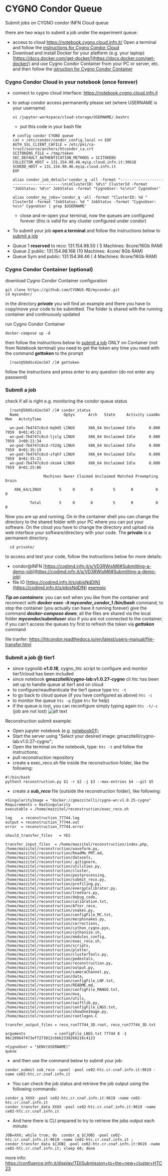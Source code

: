 # CYGNO Condor Queue

Submit jobs on CYGNO condor INFN Cloud queue

there are two ways to submit a job under the experiment queue:
* access to cloud https://notebook.cygno.cloud.infn.it/ Open a terminal and follow the [instructions for Cygno Condor Cloud](https://github.com/CYGNUS-RD/mycondor#cygno-condor-cloud)
* Download and install Docker for your platform (e.g. your laptop) [https://docs.docker.com/get-docker/](https://docs.docker.com/get-docker/) and use Cygno Condor Container from your PC or server, etc. and then follow the [istruction for Cygno Condor Container](https://github.com/CYGNUS-RD/mycondor#cygno-condor-container)

### Cygno Condor Cloud in your notebook (once forever)
* connect to cygno cloud interface:  https://notebook.cygno.cloud.infn.it
* to setup condor access permanently please set (where USERNAME is your username)
  ```
  vi /jupyter-workspace/cloud-storage/USERNAME/.bashrc
  ```
  * put this code in your bash file
  ```
  # config condor CYGNO queue
  cat > /etc/condor/condor_config.local << EOF 
  AUTH_SSL_CLIENT_CAFILE = /etc/pki/ca-trust/source/anchors/htcondor_ca.crt
  SCITOKENS_FILE = /tmp/token
  SEC_DEFAULT_AUTHENTICATION_METHODS = SCITOKENS
  COLLECTOR_HOST = 131.154.98.46.myip.cloud.infn.it:30618
  SCHEDD_HOST = 131.154.98.46.myip.cloud.infn.it
  EOF

  alias condor_job_detail='condor_q -all -format "-----------------------------------------\n\nClusterID: %d\n" ClusterId -format "JobStatus: %d\n" JobStatus -format "CygnoUser: %s\n\n" CygnoUser'
  
  alias condor_my_jobs='condor_q -all -format "ClusterID: %d " ClusterId -format "JobStatus: %d " JobStatus -format "CygnoUser: %s\n" CygnoUser | grep $USERNAME' 
  ```
  * close and re-open your terminal, now the queues are configured forever (this is valid for any cluster configured under condor)

* To submit your job **open a terminal** and follow the instructions below to [submit a job](https://github.com/CYGNUS-RD/mycondor/blob/main/README.md#submit-a-job)

- Queue 1 **reserved** to reco: 131.154.98.50   ( 5 Machines: 8core/16Gb RAM)
- Queue 2 public:               131.154.98.168  (10 Machines: 4core/ 8Gb RAM)
- Queue Sym and public:         131.154.98.46   ( 4 Machines: 8core/16Gb RAM)

### Cygno Condor Container (optional)
download Cygno Condor Container configuration 

    git clone https://github.com/CYGNUS-RD/mycondor.git
    cd mycondor/

in the directory ***private*** you will find an example and there you have to copy/move your code to be submitted. The folder is shared with the running container and continuously updated

run Cygno Condor Container 
```
docker-compose up -d
```      
      
then follow the instructions below to [submit a job](https://github.com/CYGNUS-RD/mycondor/#submit-a-job) 
ONLY on Container (not from Notebook terminal) you need to get the token any time you need with the command **gettoken** to the prompt

      [root@5045c42ec547 /]# gettoken
    
follow the instructions and press enter to any question (do not enter any password) 
      
### Submit a job 
check if all is right e.g. monitoring the condor queue status

      [root@5045c42ec547 /]# condor_status
      Name                    OpSys      Arch   State     Activity LoadAv Mem   ActvtyTime

      wn-pod-7b4747c8cd-bq9d5 LINUX      X86_64 Unclaimed Idle      0.000 7959  8+01:45:21
      wn-pod-7b4747c8cd-ljslg LINUX      X86_64 Unclaimed Idle      0.000 7959  2+00:21:34
      wn-pod-7b4747c8cd-r52dg LINUX      X86_64 Unclaimed Idle      0.000 7959  8+01:35:19
      wn-pod-7b4747c8cd-sfqh7 LINUX      X86_64 Unclaimed Idle      0.000 7959  8+01:35:21
      wn-pod-7b4747c8cd-sksm4 LINUX      X86_64 Unclaimed Idle      0.000 7959  8+01:25:06

                     Machines Owner Claimed Unclaimed Matched Preempting  Drain

        X86_64/LINUX        5     0       0         5       0          0      0

               Total        5     0       0         5       0          0      0

Now you are up and running. On in the container shell you can change the directory to the shared folder with your PC where you can put your software. On the cloud you have to change the directory and upload via web interface your software/directory with your code. The **private** is a permanent directory.

      cd private/

to access and test your code, follow the instructions below for more details: 

* condor@INFN [https://codimd.infn.it/s/VD3RWisM6#Submitting-a-demo-job](https://codimd.infn.it/s/VD3RWisM6#Submitting-a-demo-job)
* file IO [https://codimd.infn.it/s/pbisNdDlN](https://codimd.infn.it/s/pbisNdDlN) [esempio](https://github.com/CYGNUS-RD/cygno/blob/main/dev/presigned.py)

***Tip on containers***: you can exit when you like from the container and reconnect with ***docker exec -it mycondor_condor_1 /bin/bash*** command; to stop the container (you actually can have it running forever) give the command ***docker-compose down***; all the files are shared via the local folder ***mycondor/submituser*** also if you are not connected to the container; if you can't access the queues try first to refresh the token via ***gettoken*** command

file tranfer: https://htcondor.readthedocs.io/en/latest/users-manual/file-transfer.html

### Submit a job @ tier1

* since cygnolib **v1.0.18**, cygno_htc script to configure and monitor tier1/cloud has been included
* since notebook **gmazzitelli/cygno-lab:v1.0.27-cygno** cli htc has been set up to handle queue at tier1 and on cloud
* to configure/reauthenticate the tier1 queue type ```htc -t```
* to go back to cloud queue (if you have configured as above) ```htc -c```
* to monitor the queue ```htc -q``` (type ```htc``` for help)
* if the queue is lost, you can reconfigure simply typing again ```htc -t/-c``` (job are not lost)
![alt text](firstLogin.png "example of first login when creating tier1 authentication")


Reconstruction submit example:
* Open jupyter notebook (e.g. [notebook01](https://notebook01.cygno.cloud.infn.it/));
* Start the server using "Select your desired image: gmazzitelli/cygno-lab:v1.0.27-cygno";
* Open the terminal on the notebook, type: ```htc -t``` and follow the instructions;
* pull reconstruction repository
* create a exec_reco.sh file inside the reconstruction folder, like the following:
```
#!/bin/bash
python3 reconstruction.py $1 -r $2 -j $3 --max-entries $4 --git $5
```
* create a ***sub_reco*** file (outside the reconstruction folder), like following:
```
+SingularityImage = "docker://gmazzitelli/cygno-wn:v1.0.25-cygno"
Requirements = HasSingularity
executable = /home/mazzitel/reconstruction/exec_reco.sh

log    = reconstruction_77744.log
output = reconstruction_77744.out
error  = reconstruction_77744.error

should_transfer_files   = YES

transfer_input_files  = /home/mazzitel/reconstruction/index.php, /home/mazzitel/reconstruction/waveform.py, /home/mazzitel/reconstruction/ReadMe_PMT.md, /home/mazzitel/reconstruction/datasets, /home/mazzitel/reconstruction/.gitignore, /home/mazzitel/reconstruction/utilities.py, /home/mazzitel/reconstruction/cluster, /home/mazzitel/reconstruction/postprocessing, /home/mazzitel/reconstruction/submit_reco.py, /home/mazzitel/reconstruction/profiling.py, /home/mazzitel/reconstruction/energyCalibrator.py, /home/mazzitel/reconstruction/treeVars.py, /home/mazzitel/reconstruction/debug_code, /home/mazzitel/reconstruction/calibration.txt, /home/mazzitel/reconstruction/After_reco, /home/mazzitel/reconstruction/snakes.py, /home/mazzitel/reconstruction/configFile_MC.txt, /home/mazzitel/reconstruction/morphsnakes.py, /home/mazzitel/reconstruction/corrections, /home/mazzitel/reconstruction/cython_cygno.pyx, /home/mazzitel/reconstruction/cythonize.sh, /home/mazzitel/reconstruction/modules_config, /home/mazzitel/reconstruction/exec_reco.sh, /home/mazzitel/reconstruction/scripts, /home/mazzitel/reconstruction/plotter, /home/mazzitel/reconstruction/clusterTools.py, /home/mazzitel/reconstruction/pedestals, /home/mazzitel/reconstruction/reconstruction.py, /home/mazzitel/reconstruction/output.py, /home/mazzitel/reconstruction/cameraChannel.py, /home/mazzitel/reconstruction/data, /home/mazzitel/reconstruction/configFile_LNF.txt, /home/mazzitel/reconstruction/README.md, /home/mazzitel/reconstruction/configFile_MANGO.txt, /home/mazzitel/reconstruction/mva, /home/mazzitel/reconstruction/utils, /home/mazzitel/reconstruction/swiftlib.py, /home/mazzitel/reconstruction/configFile_LNGS.txt, /home/mazzitel/reconstruction/showOneImage.py, /home/mazzitel/reconstruction/rootlogon.C

transfer_output_files = reco_run77744_3D.root, reco_run77744_3D.txt

arguments             = configFile_LNGS.txt 77744 8 -1 96c209647473ef7273012cbbb2338266216c4123

+CygnoUser = "$ENV(USERNAME)"
queue
```
* and then use the command below to submit your job:
```
condor_submit sub_reco -spool -pool ce02-htc.cr.cnaf.infn.it:9619 -name ce02-htc.cr.cnaf.infn.it
```

* You can check the job status and retrieve the job output using the following commands:
```
condor_q XXXX -pool ce02-htc.cr.cnaf.infn.it:9619 -name ce02-htc.cr.cnaf.infn.it
condor_transfer_data XXXX -pool ce02-htc.cr.cnaf.infn.it:9619 -name ce02-htc.cr.cnaf.infn.it 
```

* And here there is CLI prepared to try to retrieve the jobs output each minute:  
```
JOB=XXX; while true; do  condor_q ${JOB} -pool ce02-htc.cr.cnaf.infn.it:9619 -name ce02-htc.cr.cnaf.infn.it ; condor_transfer_data ${JOB} -pool ce02-htc.cr.cnaf.infn.it:9619 -name ce02-htc.cr.cnaf.infn.it; sleep 60; done
```
more info: https://confluence.infn.it/display/TD/Submission+to+the+new+cluster+HTC23
